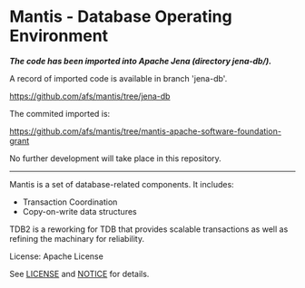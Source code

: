 # Mantis - Database Operating Environment

***The code has been imported into Apache Jena (directory jena-db/).***

A record of imported code is available in branch 'jena-db'.

https://github.com/afs/mantis/tree/jena-db

The commited imported is:

https://github.com/afs/mantis/tree/mantis-apache-software-foundation-grant

No further development will take place in this repository.

----

Mantis is a set of database-related components. It includes:

* Transaction Coordination
* Copy-on-write data structures

TDB2 is a reworking for TDB that provides scalable transactions as well
as refining the machinary for reliability.

License: Apache License 

See [LICENSE](LICENSE) and [NOTICE](NOTICE) for details.
